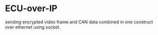 # ECU-over-IP

sending encrypted video frame and CAN data combined in one construct over ethernet using socket. 
